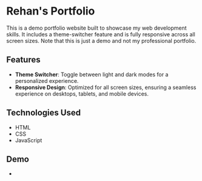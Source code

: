 # Rehan's Portfolio

This is a demo portfolio website built to showcase my web development skills. It includes a theme-switcher feature and is fully responsive across all screen sizes. Note that this is just a demo and not my professional portfolio.

## Features

- **Theme Switcher**: Toggle between light and dark modes for a personalized experience.
- **Responsive Design**: Optimized for all screen sizes, ensuring a seamless experience on desktops, tablets, and mobile devices.

## Technologies Used

- HTML
- CSS
- JavaScript

## Demo
-

